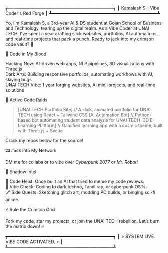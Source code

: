 ┳━━━━━━━━━━━━━━━━━━━━━━━━━━━━━━━━━━━━━━━━┓
┃   Kamalesh S - Vibe Coder's Red Forge  ┃
┻━━━━━━━━━━━━━━━━━━━━━━━━━━━━━━━━━━━━━━━━┻


  


Yo, I’m Kamalesh S, a 3rd-year AI & DS student at Gojan School of Business and Technology, tearing up the digital realm. As a Vibe Coder at UNAI TECH, I’ve spent a year crafting slick websites, portfolios, AI automations, and real-time projects that pack a punch. Ready to jack into my crimson code vault? 💉

🔪 Code in My Blood

  
  
  
  



Hacking Now: AI-driven web apps, NLP pipelines, 3D visualizations with Three.js  
Dark Arts: Building responsive portfolios, automating workflows with AI, slaying bugs  
UNAI TECH Vibe: 1 year forging websites, AI mini-projects, and real-time solutions


💉 Active Code Raids
> [UNAI TECH Portfolio Site] // A slick, animated portfolio for UNAI TECH using React + Tailwind CSS
> [AI Automation Bot] // Python-based bot automating student data analysis for UNAI TECH
> [3D E-Learning Platform] // Gamified learning app with a cosmic theme, built with Three.js + Svelte

Crack my repos below for the source!


📟 Jack into My Network

  
  
  
  

DM me for collabs or to vibe over *Cyberpunk 2077* or *Mr. Robot*!


🖤 Shadow Intel

💾 Code Heist: Once built an AI that tried to meme my code reviews.  
🎵 Vibe Check: Coding to dark techno, Tamil rap, or cyberpunk OSTs.  
🗡️ Side Quests: Sketching glitch art, modding PC builds, or binging sci-fi anime.


⚡️ Rule the Crimson Grid

  Fork my code, star my projects, or join the UNAI TECH rebellion. Let’s burn the matrix down! 🔥



  
  
  


┳━━━━━━━━━━━━━━━━━━━━━━━━━━━━━━━━━━━━━━━━┓
┃  > SYSTEM LIVE. VIBE CODE ACTIVATED. < ┃
┻━━━━━━━━━━━━━━━━━━━━━━━━━━━━━━━━━━━━━━━━┻

